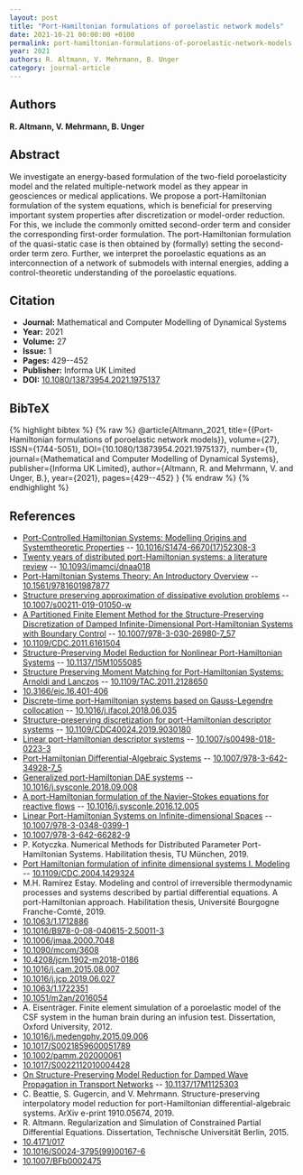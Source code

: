 ```yaml
---
layout: post
title: "Port-Hamiltonian formulations of poroelastic network models"
date: 2021-10-21 00:00:00 +0100
permalink: port-hamiltonian-formulations-of-poroelastic-network-models
year: 2021
authors: R. Altmann, V. Mehrmann, B. Unger
category: journal-article
---
```

 
## Authors
**R. Altmann, V. Mehrmann, B. Unger**
 
## Abstract
 We investigate an energy-based formulation of the two-field poroelasticity model and the related multiple-network model as they appear in geosciences or medical applications. We propose a port-Hamiltonian formulation of the system equations, which is beneficial for preserving important system properties after discretization or model-order reduction. For this, we include the commonly omitted second-order term and consider the corresponding first-order formulation. The port-Hamiltonian formulation of the quasi-static case is then obtained by (formally) setting the second-order term zero. Further, we interpret the poroelastic equations as an interconnection of a network of submodels with internal energies, adding a control-theoretic understanding of the poroelastic equations.
 
## Citation
- **Journal:** Mathematical and Computer Modelling of Dynamical Systems
- **Year:** 2021
- **Volume:** 27
- **Issue:** 1
- **Pages:** 429--452
- **Publisher:** Informa UK Limited
- **DOI:** [10.1080/13873954.2021.1975137](https://doi.org/10.1080/13873954.2021.1975137)
 
## BibTeX
{% highlight bibtex %}
{% raw %}
@article{Altmann_2021,
  title={{Port-Hamiltonian formulations of poroelastic network models}},
  volume={27},
  ISSN={1744-5051},
  DOI={10.1080/13873954.2021.1975137},
  number={1},
  journal={Mathematical and Computer Modelling of Dynamical Systems},
  publisher={Informa UK Limited},
  author={Altmann, R. and Mehrmann, V. and Unger, B.},
  year={2021},
  pages={429--452}
}
{% endraw %}
{% endhighlight %}
 
## References
- [Port-Controlled Hamiltonian Systems: Modelling Origins and Systemtheoretic Properties](port-controlled-hamiltonian-systems-modelling-origins-and-systemtheoretic-properties-92) -- [10.1016/S1474-6670(17)52308-3](https://doi.org/10.1016/S1474-6670(17)52308-3)
- [Twenty years of distributed port-Hamiltonian systems: a literature review](twenty-years-of-distributed-port-hamiltonian-systems-a-literature-review) -- [10.1093/imamci/dnaa018](https://doi.org/10.1093/imamci/dnaa018)
- [Port-Hamiltonian Systems Theory: An Introductory Overview](port-hamiltonian-systems-theory-an-introductory-overview) -- [10.1561/9781601987877](https://doi.org/10.1561/9781601987877)
- [Structure preserving approximation of dissipative evolution problems](structure-preserving-approximation-of-dissipative-evolution-problems) -- [10.1007/s00211-019-01050-w](https://doi.org/10.1007/s00211-019-01050-w)
- [A Partitioned Finite Element Method for the Structure-Preserving Discretization of Damped Infinite-Dimensional Port-Hamiltonian Systems with Boundary Control](a-partitioned-finite-element-method-for-the-structure-preserving-discretization-of-damped-infinite-dimensional-port-hamiltonian-systems-with-boundary-control) -- [10.1007/978-3-030-26980-7_57](https://doi.org/10.1007/978-3-030-26980-7_57)
- [10.1109/CDC.2011.6161504](https://doi.org/10.1109/CDC.2011.6161504)
- [Structure-Preserving Model Reduction for Nonlinear Port-Hamiltonian Systems](structure-preserving-model-reduction-for-nonlinear-port-hamiltonian-systems) -- [10.1137/15M1055085](https://doi.org/10.1137/15M1055085)
- [Structure Preserving Moment Matching for Port-Hamiltonian Systems: Arnoldi and Lanczos](structure-preserving-moment-matching-for-port-hamiltonian-systems-arnoldi-and-lanczos) -- [10.1109/TAC.2011.2128650](https://doi.org/10.1109/TAC.2011.2128650)
- [10.3166/ejc.16.401-406](https://doi.org/10.3166/ejc.16.401-406)
- [Discrete-time port-Hamiltonian systems based on Gauss-Legendre collocation](discrete-time-port-hamiltonian-systems-based-on-gauss-legendre-collocation) -- [10.1016/j.ifacol.2018.06.035](https://doi.org/10.1016/j.ifacol.2018.06.035)
- [Structure-preserving discretization for port-Hamiltonian descriptor systems](structure-preserving-discretization-for-port-hamiltonian-descriptor-systems) -- [10.1109/CDC40024.2019.9030180](https://doi.org/10.1109/CDC40024.2019.9030180)
- [Linear port-Hamiltonian descriptor systems](linear-port-hamiltonian-descriptor-systems) -- [10.1007/s00498-018-0223-3](https://doi.org/10.1007/s00498-018-0223-3)
- [Port-Hamiltonian Differential-Algebraic Systems](port-hamiltonian-differential-algebraic-systems) -- [10.1007/978-3-642-34928-7_5](https://doi.org/10.1007/978-3-642-34928-7_5)
- [Generalized port-Hamiltonian DAE systems](generalized-port-hamiltonian-dae-systems) -- [10.1016/j.sysconle.2018.09.008](https://doi.org/10.1016/j.sysconle.2018.09.008)
- [A port-Hamiltonian formulation of the Navier–Stokes equations for reactive flows](a-port-hamiltonian-formulation-of-the-navier-stokes-equations-for-reactive-flows) -- [10.1016/j.sysconle.2016.12.005](https://doi.org/10.1016/j.sysconle.2016.12.005)
- [Linear Port-Hamiltonian Systems on Infinite-dimensional Spaces](linear-port-hamiltonian-systems-on-infinite-dimensional-spaces) -- [10.1007/978-3-0348-0399-1](https://doi.org/10.1007/978-3-0348-0399-1)
- [10.1007/978-3-642-66282-9](https://doi.org/10.1007/978-3-642-66282-9)
- P. Kotyczka. Numerical Methods for Distributed Parameter Port-Hamiltonian Systems. Habilitation thesis, TU München, 2019.
- [Port Hamiltonian formulation of infinite dimensional systems I. Modeling](port-hamiltonian-formulation-of-infinite-dimensional-systems-i-modeling) -- [10.1109/CDC.2004.1429324](https://doi.org/10.1109/CDC.2004.1429324)
- M.H. Ramírez Estay. Modeling and control of irreversible thermodynamic processes and systems described by partial differential equations. A port-Hamiltonian approach. Habilitation thesis, Université Bourgogne Franche-Comté, 2019.
- [10.1063/1.1712886](https://doi.org/10.1063/1.1712886)
- [10.1016/B978-0-08-040615-2.50011-3](https://doi.org/10.1016/B978-0-08-040615-2.50011-3)
- [10.1006/jmaa.2000.7048](https://doi.org/10.1006/jmaa.2000.7048)
- [10.1090/mcom/3608](https://doi.org/10.1090/mcom/3608)
- [10.4208/jcm.1902-m2018-0186](https://doi.org/10.4208/jcm.1902-m2018-0186)
- [10.1016/j.cam.2015.08.007](https://doi.org/10.1016/j.cam.2015.08.007)
- [10.1016/j.jcp.2019.06.027](https://doi.org/10.1016/j.jcp.2019.06.027)
- [10.1063/1.1722351](https://doi.org/10.1063/1.1722351)
- [10.1051/m2an/2016054](https://doi.org/10.1051/m2an/2016054)
- A. Eisenträger. Finite element simulation of a poroelastic model of the CSF system in the human brain during an infusion test. Dissertation, Oxford University, 2012.
- [10.1016/j.medengphy.2015.09.006](https://doi.org/10.1016/j.medengphy.2015.09.006)
- [10.1017/S0021859600051789](https://doi.org/10.1017/S0021859600051789)
- [10.1002/pamm.202000061](https://doi.org/10.1002/pamm.202000061)
- [10.1017/S0022112010004428](https://doi.org/10.1017/S0022112010004428)
- [On Structure-Preserving Model Reduction for Damped Wave Propagation in Transport Networks](on-structure-preserving-model-reduction-for-damped-wave-propagation-in-transport-networks) -- [10.1137/17M1125303](https://doi.org/10.1137/17M1125303)
- C. Beattie, S. Gugercin, and V. Mehrmann. Structure-preserving interpolatory model reduction for port-Hamiltonian differential-algebraic systems. ArXiv e-print 1910.05674, 2019.
- R. Altmann. Regularization and Simulation of Constrained Partial Differential Equations. Dissertation, Technische Universität Berlin, 2015.
- [10.4171/017](https://doi.org/10.4171/017)
- [10.1016/S0024-3795(99)00167-6](https://doi.org/10.1016/S0024-3795(99)00167-6)
- [10.1007/BFb0002475](https://doi.org/10.1007/BFb0002475)

